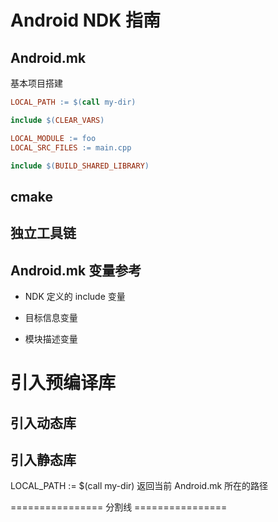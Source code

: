 # Android NDK 指南

## Android.mk

基本项目搭建

```makefile
LOCAL_PATH := $(call my-dir)

include $(CLEAR_VARS)

LOCAL_MODULE := foo
LOCAL_SRC_FILES := main.cpp

include $(BUILD_SHARED_LIBRARY)
````

## cmake

## 独立工具链

## Android.mk 变量参考

- NDK 定义的 include 变量

- 目标信息变量

- 模块描述变量

# 引入预编译库

## 引入动态库

## 引入静态库

LOCAL_PATH := $(call my-dir) 返回当前 Android.mk 所在的路径

================ 分割线 ================

